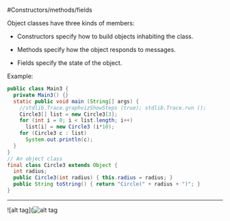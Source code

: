 #Constructors/methods/fields

Object classes have three kinds of members:

- Constructors specify how to build objects inhabiting the class.

- Methods specify how the object responds to messages.

- Fields specify the state of the object.

Example:

```java
public class Main3 {
  private Main3() {}
  static public void main (String[] args) {
    //stdlib.Trace.graphvizShowSteps (true); stdlib.Trace.run ();
    Circle3[] list = new Circle3[3];
    for (int i = 0; i < list.length; i++)
      list[i] = new Circle3 (i*10);
    for (Circle3 c : list)
      System.out.println(c);
  }
}
// An object class
final class Circle3 extends Object {
  int radius;
  public Circle3(int radius) { this.radius = radius; }
  public String toString() { return "Circle(" + radius + ")"; }
}
```

***

![alt tag](![alt tag](https://github.com/Cody-Nicholson96/Software_Development/blob/master/Object_Oriented_Software_Development/cmf1.jpg)